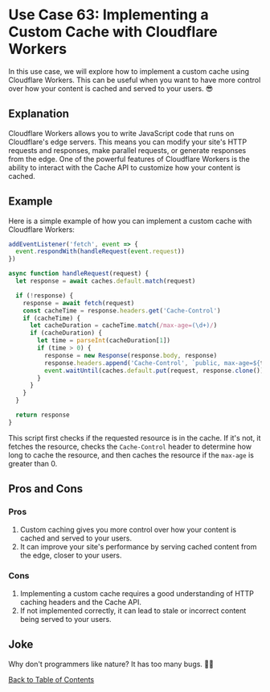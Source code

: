 # Use Case 63: Implementing a Custom Cache with Cloudflare Workers

In this use case, we will explore how to implement a custom cache using Cloudflare Workers. This can be useful when you want to have more control over how your content is cached and served to your users. 😎

## Explanation

Cloudflare Workers allows you to write JavaScript code that runs on Cloudflare's edge servers. This means you can modify your site's HTTP requests and responses, make parallel requests, or generate responses from the edge. One of the powerful features of Cloudflare Workers is the ability to interact with the Cache API to customize how your content is cached.

## Example

Here is a simple example of how you can implement a custom cache with Cloudflare Workers:

```javascript
addEventListener('fetch', event => {
  event.respondWith(handleRequest(event.request))
})

async function handleRequest(request) {
  let response = await caches.default.match(request)

  if (!response) {
    response = await fetch(request)
    const cacheTime = response.headers.get('Cache-Control')
    if (cacheTime) {
      let cacheDuration = cacheTime.match(/max-age=(\d+)/)
      if (cacheDuration) {
        let time = parseInt(cacheDuration[1])
        if (time > 0) {
          response = new Response(response.body, response)
          response.headers.append('Cache-Control', `public, max-age=${time}`)
          event.waitUntil(caches.default.put(request, response.clone()))
        }
      }
    }
  }

  return response
}
```

This script first checks if the requested resource is in the cache. If it's not, it fetches the resource, checks the `Cache-Control` header to determine how long to cache the resource, and then caches the resource if the `max-age` is greater than 0.

## Pros and Cons

### Pros

1. Custom caching gives you more control over how your content is cached and served to your users.
2. It can improve your site's performance by serving cached content from the edge, closer to your users.

### Cons

1. Implementing a custom cache requires a good understanding of HTTP caching headers and the Cache API.
2. If not implemented correctly, it can lead to stale or incorrect content being served to your users.

## Joke

Why don't programmers like nature? It has too many bugs. 🐛😂

[Back to Table of Contents](table_of_contents.md)